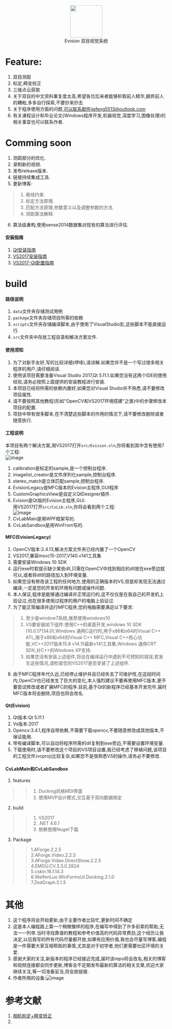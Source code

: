 <div align=center><img width="100" height="100" src="https://github.com/AngelaViVi/Evision/blob/master/src/EvisionLegacy/res/Evision.ico"/></div>

<div align=center>Evision 双目视觉系统</div>

Feature:
=========
1. 双目测距<br>
2. 标定,畸变校正<br>
3. 三维点云获取<br>
4. 关于双目的中文资料重复度太高,希望各位后来者能够析取前人精华,摒弃前人的糟粕,多多自行探索,不要抄来抄去<br>
5. 关于程序使用方面的问题,可以联系邮件jiafeng5513@outlook.com<br>
6. 有关课程设计和毕业论文(Windows程序开发,机器视觉,深度学习,图像处理)的相关事宜也可以联系作者.<br>

Comming soon
===

1. 测距部分的优化.<br>
2. 录制新的视频.<br>
3. 发布release版本.<br>
4. 链接持续集成工具.<br> 
5. 更新博客:<br>
> 1. 极线约束.<br>
> 2. 标定方法原理.<br>
> 3. 匹配方法原理,参数意义以及调整参数的方法.<br>
> 4. 测距算法解释.<br>
6. 算法级重构,使用sense2014数据集对现有的算法进行评估.<br>
   

#### 安装指南

1. [Qt安装指南](https://github.com/AngelaViVi/Evision/blob/master/doc/Qt_Install.md)<br>
2. [VS2017安装指南](https://github.com/AngelaViVi/Evision/blob/master/doc/VS2017_Install.md)<br>
3. [VS2017-Qt配置指南](https://github.com/AngelaViVi/Evision/blob/master/doc/qt_vs_config.md)<br>

build
===
#### 路径说明
1. `data`文件夹存储测试用例<br>
2. `package`文件夹存储项目所需的依赖<br>
3. `scripts`文件夹存储编译脚本,由于使用了VisualStudio宏,这些脚本不能直接运行.<br>
4. `src`文件夹中存放工程目录和解决方案文件.<br>
#### 使用须知
1. 为了对新手友好,写的比较详细(啰嗦),请谅解.如果您并不是一个写过很多相关程序的用户,请仔细阅读.<br>
1. 使用该项目需要准备Visual Studio 2017,Qt 5.11.1.如果您没有这两个IDE的使用经验,请务必按照上面提供的安装教程进行安装.<br>
2. 本项目已经将所需的依赖内置好,如果您对Visual Studio并不熟悉,请不要修改项目属性.<br>
3. 请不要按照其他教程(形如"OpenCV和VS2017环境搭建"之类)中的步骤修改本项目的配置.<br>
4. 项目中带有很多脚本,在不清楚这些脚本的作用的情况下,请不要修改删除或者随意执行.<br>
#### 工程说明
本项目有两个解决方案,用VS2017打开`src/Evision.sln`,你将看到其中含有使用7个工程:<br>
![image](https://github.com/AngelaViVi/Evision/blob/master/doc/sln_and_projs.png)
1. calibration是标定的sample,是一个控制台程序.<br>
2. imagelist_creator是文件序列化sample,控制台程序.<br>
3. stereo_match是立体匹配sample,控制台程序.<br>
4. EvisionLegacy是MFC版本的Evision主程序,GUI程序<br>
5. CustomGraphicsView是自定义QtDesigner插件.<br>
6. Evision是Qt版的Evision主程序,GUI.<br>
用VS2017打开`src/CvLib.sln`,你将会看到两个工程:<br>
![image](https://github.com/AngelaViVi/Evision/blob/CvLib/doc/cvlib_sln_proj.png)
1. CvLabMain是用WPF框架写的.<br>
2. CvLabSandbox是用WinFrom写的.<br>

#### MFC(EvisionLegacy)
1. OpenCV版本:2.4.13,解决方案文件夹已经内置了一个OpenCV<br>
2. VS2017,兼容msvc15-2017,V140.v141工具集<br>
3. 需要安装Windows 10 SDK<br>
4. 运行exe时若提示缺少某些dll,只需在OpenCV中找到相应的dll放在exe旁边就可以,或者将dll的路径加入到环境变量.<br>
5. 如果您没有修改该工程的任何地方,使用的正确版本的VS,但是却发现无法通过编译,一定是您的开发机环境有问题或操作问题.<br>
6. 本人保证,程序是能够通过编译并正常运行的,这不仅仅是在我自己的开发机上验证过,也在很多使用过程序的用户的电脑上验证过.<br>
7. 为了能正常编译并运行MFC程序,您的电脑需要满足以下要求:<br>
> 1. 至少是window7系统,推荐使用windows10<br>
> 2. VS要安装如下组件:使用C++的桌面开发,windows 10 SDK (10.0.17134.0),Windows 通用C运行时,用于x86和x64的Visual C++ ATL,用于x86和x64的Visual C++ MFC,Visual C++核心功能,VC++2017版本15.8 v14.15最新v141工具集,Windows 通用CRT SDK,对C++的Windows XP支持.<br>
> 3. 如果您没有安装上述组件,将会在编译运行中遇到不可预知的错误,若发生这些情况,请检查您的VS2017是否安装了上述组件.<br>
8. 由于MFC程序年代久远,已经停止维护并且已经失去了可维护性,在这段时间内,OpenCV也已经发生了巨大的变化,本人强烈建议不要再使用MFC版本,更不要尝试修改或者扩展MFC的程序.目前,基于Qt的新程序已经基本开发完毕,届时MFC版本将会删除,项目也将会改名.<br>

#### Qt(Evision)
1. Qt版本:Qt 5.11.1<br>
2. Vs版本:2017<br>
3. Opencv:3.4.1,程序自带依赖,不需要下载opencv,不要随意修改成其他版本,不保证能用.<br>
4. 带有编译脚本,可以自动将程序所需的dll复制到exe旁边,不需要设置环境变量.<br>
5. 下载使用时,请不要修改这个项目的VS项目设置,我已经考虑了移植问题,该项目的工程文件(vcproj)比较复杂,如果您不是很熟悉VS的操作,请务必不要修改.<br>

#### CvLabMain和CvLabSandbox
1. features
>>1. Docking风格MDI界面<br>
>>2. 使用MVP设计模式,交互基于双向数据绑定<br>
2. build
>>1. VS2017<br>
>>2. .NET 4.6.1<br>
>>3. 依赖使用Nuget下载<br>
3. Package
>>1.AForge.2.2.5<br>
>>2.AForge.Video.2.2.5<br>
>>3.AForge.Video.DirectShow.2.2.5<br>
>>4.EMGU.CV.3.3.0.2824<br>
>>5.cskin.16.1.14.3<br>
>>6.WeifenLuo.WinFormsUI.Docking.2.1.0<br>
>>7.ZedGraph.5.1.5<br>

其他
===
1. 这个程序将会开始更新,由于主要作者比较忙,更新时间不确定<br>
2. 这是本人编程路上第一个稍微像样的程序,在编写中得到了许多前辈的帮助,无法一一列举.当时寻找靠谱的教程和参考价值高的代码异常费劲,这个经历让我决定,以后我写的所有代码尽量都开放,如果有应用价值,我也会尽量写博客,编程是一件需要大家互相帮助的事情,尤其是对于初学者,他们更需要社区环境的关爱.<br>
3. 感谢大家的关注,新版本的程序已经接近完成,届时该repo将会改名,相关的博客和视频连接都会同步更新,博客会不定期发布最新的算法的相关文章,欢迎大家继续关注,等一切准备妥当,将会放链接.<br>
4. 作者所用的设备:![image](https://github.com/AngelaViVi/Evision/blob/master/doc/device.png)<br>


参考文献
===
1. [相机标定+畸变矫正](https://blog.csdn.net/Loser__Wang/article/details/51811347)
2. 
